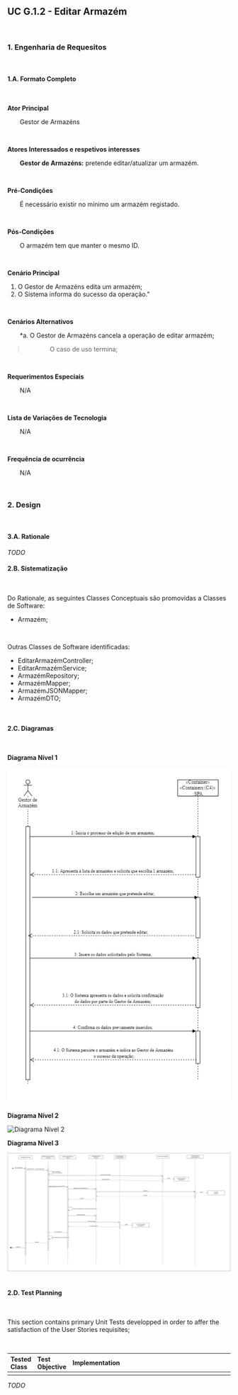 ## <b>UC G.1.2 - Editar Armazém</b>
</br>

### <b>1. Engenharia de Requesitos</b>
</br>

#### <b>1.A. Formato Completo </b>
</br>

<b>Ator Principal</b>
<p>&ensp;&ensp;&ensp;&ensp;Gestor de Armazéns</p>
</br>

<b>Atores Interessados e respetivos interesses</b>
<p>&ensp;&ensp;&ensp;&ensp;<b>Gestor de Armazéns:</b> pretende editar/atualizar um armazém.</p>
<br>

<b>Pré-Condições</b>
<p>&ensp;&ensp;&ensp;&ensp;É necessário existir no mínimo um armazém registado.</p>
</br>

<b>Pós-Condições</b>
<p>&ensp;&ensp;&ensp;&ensp;O armazém tem que manter o mesmo ID.</p>
</br>

<b>Cenário Principal</b>
<ol>
    <li>O Gestor de Armazéns edita um armazém;</li>
    <li>O Sistema informa do sucesso da operação."</li>
</ol>
</br>

<b>Cenários Alternativos</b>
<p>&ensp;&ensp;&ensp;&ensp;*a. O Gestor de Armazéns cancela a operação de editar armazém;</p>

> <p>&ensp;&ensp;&ensp;&ensp;&ensp;&ensp;&ensp;&ensp;O caso de uso termina;</p>
</br>

<b>Requerimentos Especiais</b>
<p>&ensp;&ensp;&ensp;&ensp;N/A</p>
</br>

<b>Lista de Variações de Tecnologia</b>
<p>&ensp;&ensp;&ensp;&ensp;N/A</p>
</br>

<b>Frequência de ocurrência</b>
<p>&ensp;&ensp;&ensp;&ensp;N/A</p>
</br>

### <b>2. Design</b>
</br>

#### <b>3.A. Rationale</b>
*TODO*
</br>

#### <b>2.B. Sistematização</b>
</br>

<p>Do Rationale, as seguintes Classes Conceptuais são promovidas a Classes de Software:</p>

<ul>
    <li>Armazém;</li>
</ul>
</br>

<p>Outras Classes de Software identificadas:</p>
<ul>
    <li>EditarArmazémController;</li>
    <li>EditarArmazémService;</li>
    <li>ArmazémRepository;</li>
    <li>ArmazémMapper;</li>
    <li>ArmazémJSONMapper;</li>
    <li>ArmazémDTO;</li>
</ul>
</br>

#### <b>2.C. Diagramas</b>
</br>

<b>Diagrama Nível 1</b>

![Diagrama Nível 1](./N%C3%ADvel%20%231/N%C3%ADvel%20%231-Vista%20de%20Processo%20UC%20G.1.3.png)

<b>Diagrama Nível 2</b>

![Diagrama Nível 2](./N%C3%ADvel%20%232/Nivel%20%232-Vista%20Processo%20UC%20G.1.3.png)

<b>Diagrama Nível 3</b>

![Diagrama Nível 1](./N%C3%ADvel%20%233/N%C3%ADvel%20%233%20-%20Vista%20Processo%20UC%20G.1.3.png)
</br>
</br>

#### <b>2.D. Test Planning</b>
</br>

<p>This section contains primary Unit Tests developped in order to affer the satisfaction of the User Stories requisites;</p>
</br>

| Tested Class | Test Objective | <div style="width:450px">Implementation</div> |
|:--------------|:-------------------------|:------------------------|
||||
*TODO*